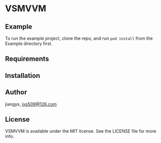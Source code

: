 # VSMVVM


## Example

To run the example project, clone the repo, and run `pod install` from the Example directory first.

## Requirements

## Installation



## Author

jiangys, jys509@126.com

## License

VSMVVM is available under the MIT license. See the LICENSE file for more info.
